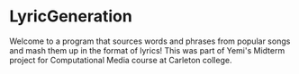 # LyricGeneration

Welcome to a program that sources words and phrases from popular songs and mash them up in the format of lyrics! 
This was part of Yemi's Midterm project for Computational Media course at Carleton college. 

